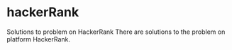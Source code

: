 # hackerRank
Solutions to problem on HackerRank
There are solutions to the problem on platform HackerRank.
